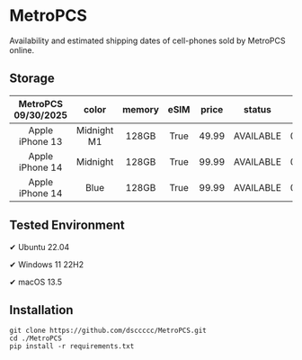# MetroPCS
Availability and estimated shipping dates of cell-phones sold by MetroPCS online.
## Storage
|MetroPCS 09/30/2025|color|memory|eSIM|price|status|shipping from|shipping to|
|:--:|:--:|:--:|:--:|:--:|:--:|:--:|:--:|
|Apple iPhone 13|Midnight M1|128GB|True|49.99|AVAILABLE|09/29/2025|10/06/2025|
|Apple iPhone 14|Midnight|128GB|True|99.99|AVAILABLE|09/29/2025|10/06/2025|
|Apple iPhone 14|Blue|128GB|True|99.99|AVAILABLE|09/29/2025|10/06/2025|

## Tested Environment
✔ Ubuntu 22.04

✔ Windows 11 22H2

✔ macOS 13.5
## Installation
```
git clone https://github.com/dsccccc/MetroPCS.git
cd ./MetroPCS
pip install -r requirements.txt
```
